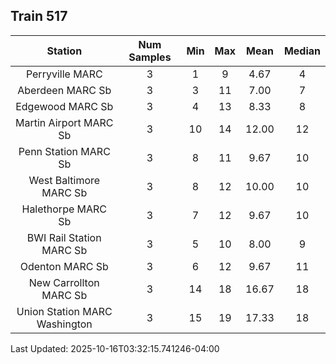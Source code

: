 ## Train 517

| Station | Num Samples | Min | Max | Mean | Median |
| :-----: | :---------: | :-: | :-: | :--: | :----: |
| Perryville MARC | 3 | 1 | 9 | 4.67 | 4 |
| Aberdeen MARC Sb | 3 | 3 | 11 | 7.00 | 7 |
| Edgewood MARC Sb | 3 | 4 | 13 | 8.33 | 8 |
| Martin Airport MARC Sb | 3 | 10 | 14 | 12.00 | 12 |
| Penn Station MARC Sb | 3 | 8 | 11 | 9.67 | 10 |
| West Baltimore MARC Sb | 3 | 8 | 12 | 10.00 | 10 |
| Halethorpe MARC Sb | 3 | 7 | 12 | 9.67 | 10 |
| BWI Rail Station MARC Sb | 3 | 5 | 10 | 8.00 | 9 |
| Odenton MARC Sb | 3 | 6 | 12 | 9.67 | 11 |
| New Carrollton MARC Sb | 3 | 14 | 18 | 16.67 | 18 |
| Union Station MARC Washington | 3 | 15 | 19 | 17.33 | 18 |


Last Updated: 2025-10-16T03:32:15.741246-04:00